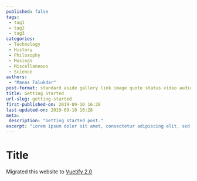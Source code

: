 ```yaml
---
published: false
tags:
 - tag1
 - tag2
 - tag3
categories:
 - Technology
 - History
 - Philosophy
 - Musings
 - Miscellaneous
 - Science
authors:
 - "Manas Talukdar"
post-format: standard aside gallery link image quote status video audio chat
title: Getting Started
url-slug: getting-started
first-published-on: 2019-09-10 16:28
last-updated-on: 2019-09-10 16:28
meta:
 description: "Getting started post."
excerpt: "Lorem ipsum dolor sit amet, consectetur adipiscing elit, sed do eiusmod tempor incididunt"
---
```


# Title

Migrated this website to [Vuetify 2.0](https://github.com/vuetifyjs/vuetify/releases/tag/v2.0.0)
